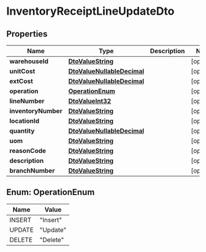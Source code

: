 
# InventoryReceiptLineUpdateDto

## Properties
Name | Type | Description | Notes
------------ | ------------- | ------------- | -------------
**warehouseId** | [**DtoValueString**](DtoValueString.md) |  |  [optional]
**unitCost** | [**DtoValueNullableDecimal**](DtoValueNullableDecimal.md) |  |  [optional]
**extCost** | [**DtoValueNullableDecimal**](DtoValueNullableDecimal.md) |  |  [optional]
**operation** | [**OperationEnum**](#OperationEnum) |  |  [optional]
**lineNumber** | [**DtoValueInt32**](DtoValueInt32.md) |  |  [optional]
**inventoryNumber** | [**DtoValueString**](DtoValueString.md) |  |  [optional]
**locationId** | [**DtoValueString**](DtoValueString.md) |  |  [optional]
**quantity** | [**DtoValueNullableDecimal**](DtoValueNullableDecimal.md) |  |  [optional]
**uom** | [**DtoValueString**](DtoValueString.md) |  |  [optional]
**reasonCode** | [**DtoValueString**](DtoValueString.md) |  |  [optional]
**description** | [**DtoValueString**](DtoValueString.md) |  |  [optional]
**branchNumber** | [**DtoValueString**](DtoValueString.md) |  |  [optional]


<a name="OperationEnum"></a>
## Enum: OperationEnum
Name | Value
---- | -----
INSERT | &quot;Insert&quot;
UPDATE | &quot;Update&quot;
DELETE | &quot;Delete&quot;



